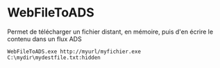 # WebFileToADS
Permet de télécharger un fichier distant, en mémoire, puis d'en écrire le contenu dans un flux ADS



```
WebFileToADS.exe http://myurl/myfichier.exe C:\mydir\mydestfile.txt:hidden
```
